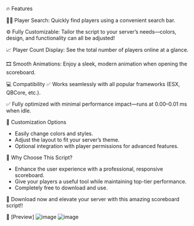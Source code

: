 🔥 Features

🕵️‍♂️ Player Search: Quickly find players using a convenient search bar.

⚙️ Fully Customizable: Tailor the script to your server’s needs—colors, design, and functionality can all be adjusted!

📈 Player Count Display: See the total number of players online at a glance.

🎞️ Smooth Animations: Enjoy a sleek, modern animation when opening the scoreboard.


💻 Compatibility
✅ Works seamlessly with all popular frameworks (ESX, QBCore, etc.).

✅ Fully optimized with minimal performance impact—runs at 0.00–0.01 ms when idle.

🔧 Customization Options

- Easily change colors and styles.
- Adjust the layout to fit your server’s theme.
- Optional integration with player permissions for advanced features.

🎯 Why Choose This Script?

- Enhance the user experience with a professional, responsive scoreboard.
- Give your players a useful tool while maintaining top-tier performance.
- Completely free to download and use.

📩 Download now and elevate your server with this amazing scoreboard script!!




📌 [Preview]
![image](https://github.com/user-attachments/assets/589c87ef-8b50-436d-b918-beb9ab57fd48) ![image](https://github.com/user-attachments/assets/212c01b8-57dc-4f7c-9a7e-2323c1a0bfb3)
